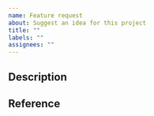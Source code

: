 ```yaml
---
name: Feature request
about: Suggest an idea for this project
title: ""
labels: ""
assignees: ""
---
```


## Description

<!--
A clear and concise description of what the problem is. Ex. I'm always frustrated when [...]
-->

## Reference

<!--
If the request is related to a specific Emacs feature or behavior, please provide a link to the relevant Emacs documentation or discussion.
For example, in the case of requesting the `C-f` command, you should put the link to
If the request is related to a specific VSCode feature, command, or behavior, please provide a link to the relevant VSCode documentation or discussion.
For example, in the case of requesting the `Go to File...` command, you should put the link to
https://code.visualstudio.com/docs/editor/editingevolved#_go-to-file
-->
